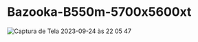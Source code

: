 # Bazooka-B550m-5700x5600xt

![Captura de Tela 2023-09-24 às 22 05 47](https://github.com/Irosemberg/Bazooka-B550m-5700x5600xt/assets/110507745/c296e50b-909b-41e5-aa8d-7e94da937c4f)
